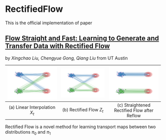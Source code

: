 # RectifiedFlow

This is the official implementation of paper 
## [Flow Straight and Fast: Learning to Generate and Transfer Data with Rectified Flow](https://arxiv.org/abs/2209.03003) 
by *Xingchao Liu, Chengyue Gong, Qiang Liu* from UT Austin

|![](assets/flow1.gif)| ![](assets/flow2.gif) | ![](assets/flow3.gif)  |
|:---:|:---:|:---:|
| (a) Linear Interpolation $X_t$ | (b) Rectified Flow $Z_t$ | (c) Straightened Rectified Flow after Reflow  |

Rectified Flow is a novel method for learning transport maps between two distributions $\pi_0$ and $\pi_1$
